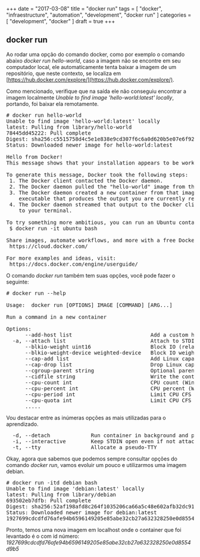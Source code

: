 +++
date = "2017-03-08"
title = "docker run"
tags = [ "docker", "infraestructure", "automation", "development", "docker run" ]
categories = [
  "development",
  "docker"
]
draft = true
+++

## docker run  
Ao rodar uma opção do comando docker, como por exemplo o comando abaixo *docker run hello-world*, caso a imagem não se encontre em seu computador local, ele automaticamente tenta baixar a imagem de um repositório, que neste contexto, se localiza em [https://hub.docker.com/explore/](https://hub.docker.com/explore/).

Como mencionado, verifique que na saída ele não conseguiu encontrar a imagem localmente *Unable to find image 'hello-world:latest' locally*, portando, foi baixar ela remotamente.

<pre class="prettyprint">
# docker run hello-world
Unable to find image 'hello-world:latest' locally
latest: Pulling from library/hello-world
78445dd45222: Pull complete
Digest: sha256:c5515758d4c5e1e838e9cd307f6c6a0d620b5e07e6f927b07d05f6d12a1ac8d7
Status: Downloaded newer image for hello-world:latest

Hello from Docker!
This message shows that your installation appears to be working correctly.

To generate this message, Docker took the following steps:
 1. The Docker client contacted the Docker daemon.
 2. The Docker daemon pulled the "hello-world" image from the Docker Hub.
 3. The Docker daemon created a new container from that image which runs the
    executable that produces the output you are currently reading.
 4. The Docker daemon streamed that output to the Docker client, which sent it
    to your terminal.

To try something more ambitious, you can run an Ubuntu container with:
 $ docker run -it ubuntu bash

Share images, automate workflows, and more with a free Docker ID:
 https://cloud.docker.com/

For more examples and ideas, visit:
 https://docs.docker.com/engine/userguide/
</pre>

O comando *docker run* também tem suas opções, você pode fazer o seguinte:

<pre class="prettyprint">
# docker run --help

Usage:  docker run [OPTIONS] IMAGE [COMMAND] [ARG...]

Run a command in a new container

Options:
      --add-host list                         Add a custom host-to-IP mapping (host:ip) (default [])
  -a, --attach list                           Attach to STDIN, STDOUT or STDERR (default [])
      --blkio-weight uint16                   Block IO (relative weight), between 10 and 1000, or 0 to disable (default 0)
      --blkio-weight-device weighted-device   Block IO weight (relative device weight) (default [])
      --cap-add list                          Add Linux capabilities (default [])
      --cap-drop list                         Drop Linux capabilities (default [])
      --cgroup-parent string                  Optional parent cgroup for the container
      --cidfile string                        Write the container ID to the file
      --cpu-count int                         CPU count (Windows only)
      --cpu-percent int                       CPU percent (Windows only)
      --cpu-period int                        Limit CPU CFS (Completely Fair Scheduler) period
      --cpu-quota int                         Limit CPU CFS (Completely Fair Scheduler) quota
      .....
</pre>

Vou destacar entre as inúmeras opções as mais utilizadas para o aprendizado.

<pre class="prettyprint">
  -d, --detach             Run container in background and print container ID
  -i, --interactive        Keep STDIN open even if not attached
  -t, --tty                Allocate a pseudo-TTY
</pre>

Okay, agora que sabemos que podemos sempre consultar opções do comando *docker run*, vamos evoluir um pouco e utilizarmos uma imagem debian.

<pre class="prettyprint">
# docker run -itd debian bash
Unable to find image 'debian:latest' locally
latest: Pulling from library/debian
693502eb7dfb: Pull complete
Digest: sha256:52af198afd8c264f1035206ca66a5c48e602afb32dc912ebf9e9478134601ec4
Status: Downloaded newer image for debian:latest
1927699cdcdfd76afe94b6596149205e85abe32cb27a632328250e0d8554d9b5
</pre>

Pronto, temos uma nova imagem em localhost onde o container que foi levantado é o com id número: *1927699cdcdfd76afe94b6596149205e85abe32cb27a632328250e0d8554d9b5*
